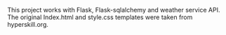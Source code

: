 This project works with Flask, Flask-sqlalchemy and weather service API.
The original Index.html and style.css templates were taken from hyperskill.org.
